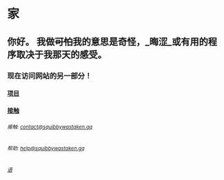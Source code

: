 # 家
## 你好。 我做~~可怕~~我的意思是**奇怪，_晦涩_或有用的程序**取决于我那天的感受。 
### 现在访问网站的另一部分！ 
#### [项目](https://squibbywastaken.gq/zh/projectszh.html)
#### [接触](https://squibbywastaken.gq/zh/contactzh.html)
###### <sub>接触: contact@squibbywastaken.gq</sub>
###### <sub>帮助: help@squibbywastaken.gq</sub>
###### <sub>[语](https://squibbywastaken.gq/zh/languagezh.html)